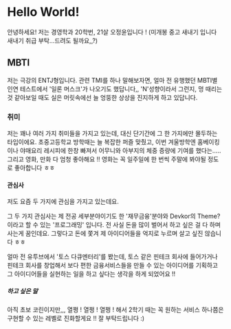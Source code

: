 # Hello World!
안녕하세요! 저는 경영학과 20학번, 21살 오정윤입니다 !
(미개봉 중고 새내기 입니다 새내기 취급 부탁...드려도 될까요,,?)

## MBTI
저는 극강의 ENTJ형입니다. 관련 TMI를 하나 말해보자면, 얼마 전 유행했던 MBTI별 인연 테스트에서 '일론 머스크'가 나오기도 했답니다,, 'N'성향이라서 그런지, 멍 때리는 것 같아보일 때도 실은 머릿속에선 늘 엉뚱한 상상을 진지하게 하고 있답니다.

### 취미
저는 꽤나 여러 가지 취미들을 가지고 있는데, 대신 단기간에 그 한 가지에만 몰두하는 타입이에요. 초중고등학교 방학때는 늘 복잡한 퍼즐 맞췄고, 이번 겨울방학엔 홈베이킹이나 야매요리 레시피에 한창 빠져서 어무니와 아부지의 체중 증량에 기여를 했다는.....
그리고 영화, 만화 다 엄청 좋아해요 !! 영화는 꼭 일주일에 한 번씩 주말에 봐야될 정도로 좋아합니다 ㅎㅎ

#### 관심사
저도 요즘 두 가지에 관심을 가지고 있는데요.

그 두 가지 관심사는 제 전공 세부분야이기도 한 '재무금융'분야와 Devkor의 Theme?이라고 할 수 있는 '프로그래밍' 입니다. 전 사실 돈을 많이 벌어서 하고 싶은 걸 다 하며 사는게 꿈인데요. 그렇다고 돈에 쫓겨 제 아이디어들을 억지로 누르며 살고 싶진 않습니다 ㅎㅎ

얼마 전 유투브에서 '토스 다큐멘터리'를 봤는데, 토스 같은 핀테크 회사에 들어가거나 핀테크 회사를 창업해서 보다 편한 금융서비스들을 만들 수 있는 아이디어를 기획하고 그 아이디어들을 실현하는 일을 하고 싶다는 생각을 하게 되었어요 !!

##### 하고 싶은 말
아직 초보 코린이지만,,, 열쩡 ! 열쩡 ! 열쩡 ! 해서 2학기 때는 꼭 원하는 서비스 하나쯤은 구현할 수 있는 레벨로 진화할게요 !! 잘 부탁드립니다 :)

